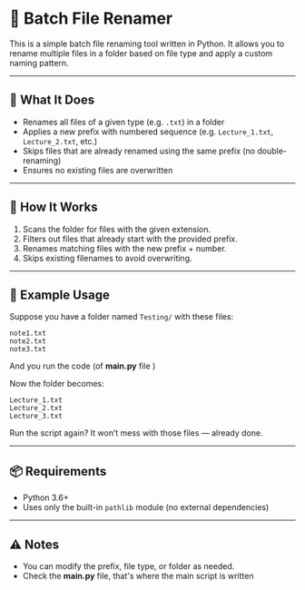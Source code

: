 # 🔁 Batch File Renamer

This is a simple batch file renaming tool written in Python. It allows you to rename multiple files in a folder based on file type and apply a custom naming pattern.

---

## 📁 What It Does

- Renames all files of a given type (e.g. `.txt`) in a folder
- Applies a new prefix with numbered sequence (e.g. `Lecture_1.txt`, `Lecture_2.txt`, etc.)
- Skips files that are already renamed using the same prefix (no double-renaming)
- Ensures no existing files are overwritten

---

## 🧠 How It Works

1. Scans the folder for files with the given extension.
2. Filters out files that already start with the provided prefix.
3. Renames matching files with the new prefix + number.
4. Skips existing filenames to avoid overwriting.

---

## 🧾 Example Usage

Suppose you have a folder named `Testing/` with these files:

```
note1.txt
note2.txt
note3.txt
```

And you run the code (of **main.py** file )

Now the folder becomes:

```
Lecture_1.txt
Lecture_2.txt
Lecture_3.txt
```

Run the script again? It won’t mess with those files — already done.

---

## 📦 Requirements

- Python 3.6+
- Uses only the built-in `pathlib` module (no external dependencies)

---

## ⚠️ Notes

- You can modify the prefix, file type, or folder as needed.
- Check the **main.py** file, that's where the main script is written
